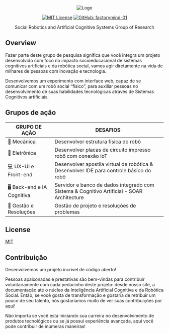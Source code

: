 <div align='center'>

![Logo](https://i.imgur.com/E7lCspp.png)

</div>

<div align='center'>

[![MIT License](https://img.shields.io/badge/License-MIT-green.svg)](https://choosealicense.com/licenses/mit/)
[![GitHub: factorymind-01](https://img.shields.io/github/followers/factorymind-01?label=follow&style=social)](https://github.com/factorymind-01)

Social Robotics and Artificial Cognitive Systems Group of Research

</div>

## Overview

Fazer parte deste grupo de pesquisa significa que você integra um projeto desenvolvido com foco no impacto socioeducacional de sistemas cognitivos artificiais e da robótica social, vamos agir diretamente na vida de milhares de pessoas com inovação e tecnologia.

Desenvolvemos um experimento com interface web, capaz de se comunicar com um robô social “físico”, para auxiliar pessoas no desenvolvimento de suas habilidades tecnológicas através de Sistemas Cognitivos artificiais.

## Grupos de ação

| GRUPO DE AÇÃO             | DESAFIOS                                                                                 |
|---------------------------|------------------------------------------------------------------------------------------|
| 🤖 Mecânica                | Desenvolver estrutura física do robô                                                     |
| 🔌 Eletrônica              | Desenvolver placas de circuito impresso robô com conexão IoT                             |
| 💻 UX-UI e Front-end       | Desenvolver apostila virtual de robótica & Desenvolver IDE para controle básico do robô  |
| 🖥️ Back-end e IA Cognitiva | Servidor e banco de dados integrado com Sistema & Cognitivo Artificial - SOAR Architecture |
| 🦾 Gestão e Resoluções     | Gestão de projeto e resoluções de problemas                                              |

## License

[MIT](https://choosealicense.com/licenses/mit/)


## Contribuição

Desenvolvemos um projeto incrível de código aberto!

Pessoas apaixonadas e prestativas são bem-vindas para contribuir voluntariamente com cada pedacinho deste projeto: desde nosso site, a documentação até o núcleo da Inteligência Artificial Cognitiva e da Robótica Social. Então, se você gosta de transformação e gostaria de retribuir um pouco de seu talento, nós gostaríamos muito de ver suas contribuições por aqui! 

Não importa se você está iniciando sua carreira no desenvolvimento de produtos tecnológicos ou se já possui experiência avançada, aqui você pode contribuir de inúmeras maneiras!
